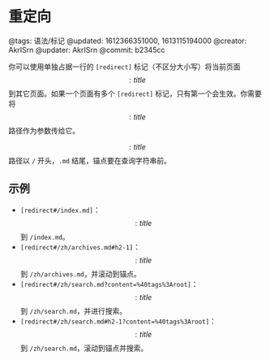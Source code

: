 # 重定向

@tags: 语法/标记
@updated: 1612366351000, 1613115194000
@creator: AkrISrn
@updater: AkrISrn
@commit: b2345cc

你可以使用单独占据一行的 `[redirect]` 标记（不区分大小写）将当前页面$$: title $$到其它页面。如果一个页面有多个 `[redirect]` 标记，只有第一个会生效。你需要将$$: title $$路径作为参数传给它。

$$: title $$路径以 `/` 开头，`.md` 结尾，锚点要在查询字符串前。

## 示例

- `[redirect#/index.md]`：$$: title $$到 `/index.md`。
- `[redirect#/zh/archives.md#h2-1]`：$$: title $$到 `/zh/archives.md`，并滚动到锚点。
- `[redirect#/zh/search.md?content=%40tags%3Aroot]`：$$: title $$到 `/zh/search.md`，并进行搜索。
- `[redirect#/zh/search.md#h2-1?content=%40tags%3Aroot]`：$$: title $$到 `/zh/search.md`，滚动到锚点并搜索。
